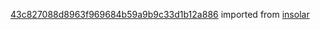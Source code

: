 [43c827088d8963f969684b59a9b9c33d1b12a886](https://github.com/insolar/insolar/commit/43c827088d8963f969684b59a9b9c33d1b12a886) imported from [insolar](https://github.com/insolar/insolar)
